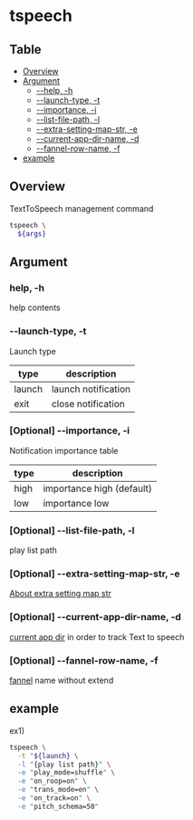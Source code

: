 # tspeech

Table
-----------------
* [Overview](#overview)
* [Argument](#argument)
  * [--help, -h](#help) 
  * [--launch-type, -t](#launch-type)
  * [--importance, -i](#importance)
  * [--list-file-path, -l](#list-file-path)
  * [--extra-setting-map-str, -e](#extra-setting-map-str)
  * [--current-app-dir-name, -d](#current-app-dir-name)
  * [--fannel-row-name, -f](#fannel-row-name)
* [example](#example)

## Overview

TextToSpeech management command


```sh.sh
tspeech \
  ${args}
```

## Argument

### help,  -h <a id="help"></a>

help contents


### --launch-type, -t <a id="launch-type"></a>

Launch type

| type | description |
| ------ | -------|
| launch | launch notification |
| exit | close notification |

### [Optional] --importance, -i <a id="importance"></a>

Notification importance table

| type | description |
| ------ | -------|
| high | importance high (default) |
| low | importance low|


### [Optional] --list-file-path, -l <a id="list-file-path"></a>

play list path

### [Optional] --extra-setting-map-str, -e <a id="extra-setting-map-str"></a>

[About extra setting map str](https://github.com/puutaro/CommandClick/blob/master/md/developer/js_interface/functions/JsTextToSpeech/speech.md#extrasettingmapstr)

### [Optional] --current-app-dir-name, -d <a id="current-app-dir-name"></a>

[current app dir](https://github.com/puutaro/CommandClick/blob/master/md/developer/glossary.md#app-directory) in order to track Text to speech 

### [Optional] --fannel-row-name, -f <a id="fannel-row-name"></a>

[fannel](https://github.com/puutaro/CommandClick/blob/master/md/developer/glossary.md#fannel) name without extend 

## example

ex1)

```sh.sh
tspeech \
  -t "${launch} \
  -l "{play list path}" \
  -e "play_mode=shuffle" \
  -e "on_roop=on" \
  -e "trans_mode=en" \
  -e "on_track=on" \
  -e "pitch_schema=50"
```
